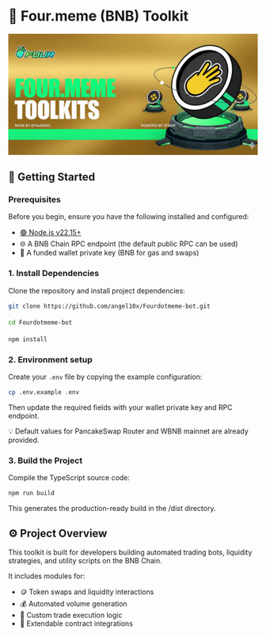 # 🧰 Four.meme (BNB) Toolkit

![](./banner.png)

## 🚀 Getting Started

### Prerequisites
Before you begin, ensure you have the following installed and configured:
- [🟢 Node.js v22.15+](https://nodejs.org/en/download)
- 🌐 A BNB Chain RPC endpoint (the default public RPC can be used)
- 🔑 A funded wallet private key (BNB for gas and swaps)

### 1. Install Dependencies
Clone the repository and install project dependencies:
```bash
git clone https://github.com/angel10x/Fourdotmeme-bot.git

cd Fourdotmeme-bot

npm install
```

### 2. Environment setup
Create your `.env` file by copying the example configuration:
```bash
cp .env.example .env
```
Then update the required fields with your wallet private key and RPC endpoint.

  💡 Default values for PancakeSwap Router and WBNB mainnet are already provided.

### 3. Build the Project
Compile the TypeScript source code:
```bash
npm run build
```
This generates the production-ready build in the /dist directory.

## ⚙️ Project Overview
This toolkit is built for developers building automated trading bots, liquidity strategies, and utility scripts on the BNB Chain.

It includes modules for:
- 🪙 Token swaps and liquidity interactions
- 💰 Automated volume generation
- 🔄 Custom trade execution logic
- 🧩 Extendable contract integrations